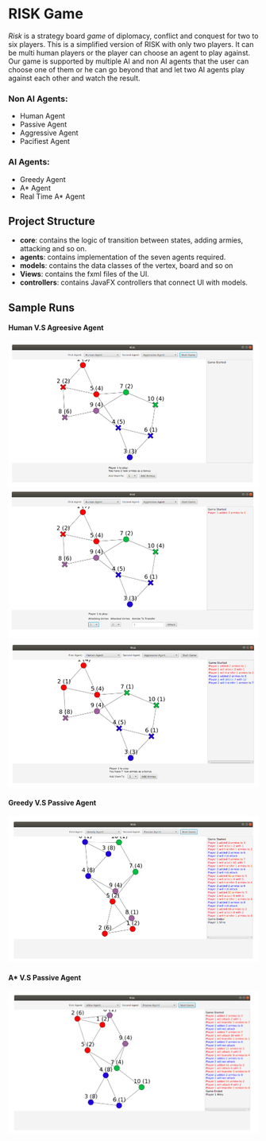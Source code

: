 # RISK Game
_Risk_ is a strategy board _game_ of diplomacy, conflict and conquest for two to six players.
This is a simplified version of RISK with only two players. It can be multi human players or the player can choose an agent to play against. 
Our game is supported by multiple AI and non AI agents that the user can choose one of them or he can go beyond that and let two AI agents play against each other and watch the result.

### Non AI Agents:
- Human Agent
- Passive Agent
- Aggressive Agent
- Pacifiest Agent

### AI Agents:
- Greedy Agent
- A* Agent
- Real Time A* Agent

## Project Structure
- **core**: contains the logic of transition between states, adding
armies, attacking and so on.
- **agents**: contains implementation of the seven agents required.
- **models**: contains the data classes of the vertex, board and so
on
- **Views**: contains the fxml files of the UI.
- **controllers**: contains JavaFX controllers that connect UI with
models.

## Sample Runs
#### Human V.S Agreesive Agent
![HUMAN_VS_AGENT](/screenshots/1.png?raw=true)
![HUMAN_VS_AGENT](/screenshots/2.png?raw=true)
![HUMAN_VS_AGENT](/screenshots/3.png?raw=true)

#### Greedy V.S Passive Agent
![GREEDY_VS_PASSIVE](/screenshots/4.png?raw=true)

#### A* V.S Passive Agent
![AStar_VS_PASSIVE](/screenshots/5.png?raw=true)
